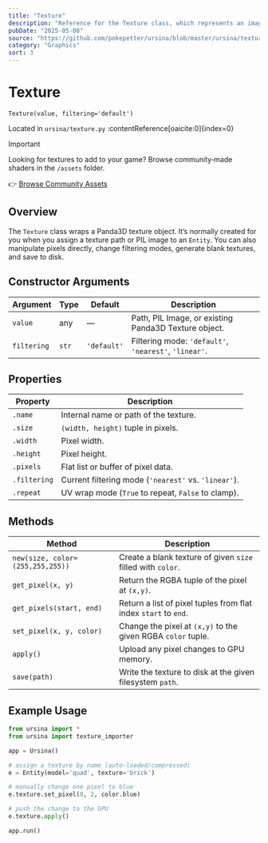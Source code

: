 ```yaml
---
title: "Texture"
description: "Reference for the Texture class, which represents an image loaded into GPU memory and provides pixel‑level access, filtering and saving."
pubDate: "2025-05-08"
source: "https://github.com/pokepetter/ursina/blob/master/ursina/texture.py"
category: "Graphics"
sort: 3
---
```


# Texture

`Texture(value, filtering='default')`

Located in `ursina/texture.py` :contentReference[oaicite:0]{index=0}

> [!IMPORTANT]
> Looking for textures to add to your game? Browse community‑made shaders in the `/assets` folder.
>
>👉 [Browse Community Assets](/assets)

## Overview

The `Texture` class wraps a Panda3D texture object. It’s normally created for you when you assign a texture path or PIL image to an `Entity`. You can also manipulate pixels directly, change filtering modes, generate blank textures, and save to disk.

## Constructor Arguments

| Argument    | Type    | Default     | Description                                              |
|-------------|---------|-------------|----------------------------------------------------------|
| `value`     | any     | —           | Path, PIL Image, or existing Panda3D Texture object.    |
| `filtering` | `str`   | `'default'` | Filtering mode: `'default'`, `'nearest'`, `'linear'`.   |

## Properties

| Property    | Description                                                               |
|-------------|---------------------------------------------------------------------------|
| `.name`     | Internal name or path of the texture.                                     |
| `.size`     | `(width, height)` tuple in pixels.                                        |
| `.width`    | Pixel width.                                                              |
| `.height`   | Pixel height.                                                             |
| `.pixels`   | Flat list or buffer of pixel data.                                        |
| `.filtering`| Current filtering mode (`'nearest'` vs. `'linear'`).                     |
| `.repeat`   | UV wrap mode (`True` to repeat, `False` to clamp).                       |

## Methods

| Method                          | Description                                                        |
|---------------------------------|--------------------------------------------------------------------|
| `new(size, color=(255,255,255))`| Create a blank texture of given `size` filled with `color`.        |
| `get_pixel(x, y)`               | Return the RGBA tuple of the pixel at `(x,y)`.                     |
| `get_pixels(start, end)`        | Return a list of pixel tuples from flat index `start` to `end`.    |
| `set_pixel(x, y, color)`        | Change the pixel at `(x,y)` to the given RGBA `color` tuple.       |
| `apply()`                       | Upload any pixel changes to GPU memory.                            |
| `save(path)`                    | Write the texture to disk at the given filesystem `path`.          |

## Example Usage

```python
from ursina import *
from ursina import texture_importer

app = Ursina()

# assign a texture by name (auto‑loaded/compressed)
e = Entity(model='quad', texture='brick')

# manually change one pixel to blue
e.texture.set_pixel(0, 2, color.blue)

# push the change to the GPU
e.texture.apply()

app.run()
